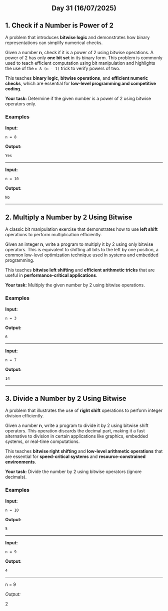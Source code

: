 <h2 align="center">Day 31 (16/07/2025)</h2>

## 1. Check if a Number is Power of 2  
A problem that introduces **bitwise logic** and demonstrates how binary representations can simplify numerical checks.  

Given a number **n**, check if it is a power of 2 using bitwise operations. A power of 2 has only **one bit set** in its binary form. This problem is commonly used to teach efficient computation using bit manipulation and highlights the use of the `n & (n - 1)` trick to verify powers of two.

This teaches **binary logic**, **bitwise operations**, and **efficient numeric checks**, which are essential for **low-level programming and competitive coding**.

**Your task:** Determine if the given number is a power of 2 using bitwise operators only.

### Examples

**Input:**
```
n = 8
```
**Output:**
```
Yes
```

---

**Input:**
```
n = 10
```
**Output:**
```
No
```

---

## 2. Multiply a Number by 2 Using Bitwise  
A classic bit manipulation exercise that demonstrates how to use **left shift** operations to perform multiplication efficiently.

Given an integer **n**, write a program to multiply it by 2 using only bitwise operators. This is equivalent to shifting all bits to the left by one position, a common low-level optimization technique used in systems and embedded programming.

This teaches **bitwise left shifting** and **efficient arithmetic tricks** that are useful in **performance-critical applications**.

**Your task:** Multiply the given number by 2 using bitwise operations.

### Examples

**Input:**
```
n = 3
```
**Output:**
```
6
```

---

**Input:**
```
n = 7
```
**Output:**
```
14
```

---

## 3. Divide a Number by 2 Using Bitwise  
A problem that illustrates the use of **right shift** operations to perform integer division efficiently.

Given a number **n**, write a program to divide it by 2 using bitwise shift operators. This operation discards the decimal part, making it a fast alternative to division in certain applications like graphics, embedded systems, or real-time computations.

This teaches **bitwise right shifting** and **low-level arithmetic operations** that are essential for **speed-critical systems** and **resource-constrained environments**.

**Your task:** Divide the number by 2 using bitwise operators (ignore decimals).

### Examples

**Input:**
```
n = 10
```
**Output:**
```
5
```

---

**Input:**
```
n = 9
```
**Output:**
```
4
```

---

n = 9

*Output:*

2

